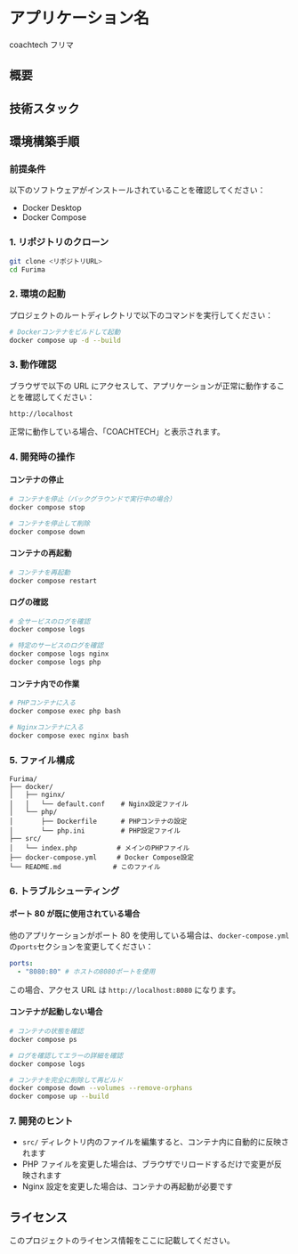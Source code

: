 # アプリケーション名

coachtech フリマ

## 概要

## 技術スタック

## 環境構築手順

### 前提条件

以下のソフトウェアがインストールされていることを確認してください：

- Docker Desktop
- Docker Compose

### 1. リポジトリのクローン

```bash
git clone <リポジトリURL>
cd Furima
```

### 2. 環境の起動

プロジェクトのルートディレクトリで以下のコマンドを実行してください：

```bash
# Dockerコンテナをビルドして起動
docker compose up -d --build
```

### 3. 動作確認

ブラウザで以下の URL にアクセスして、アプリケーションが正常に動作することを確認してください：

```
http://localhost
```

正常に動作している場合、「COACHTECH」と表示されます。

### 4. 開発時の操作

#### コンテナの停止

```bash
# コンテナを停止（バックグラウンドで実行中の場合）
docker compose stop

# コンテナを停止して削除
docker compose down
```

#### コンテナの再起動

```bash
# コンテナを再起動
docker compose restart
```

#### ログの確認

```bash
# 全サービスのログを確認
docker compose logs

# 特定のサービスのログを確認
docker compose logs nginx
docker compose logs php
```

#### コンテナ内での作業

```bash
# PHPコンテナに入る
docker compose exec php bash

# Nginxコンテナに入る
docker compose exec nginx bash
```

### 5. ファイル構成

```
Furima/
├── docker/
│   ├── nginx/
│   │   └── default.conf    # Nginx設定ファイル
│   └── php/
│       ├── Dockerfile      # PHPコンテナの設定
│       └── php.ini         # PHP設定ファイル
├── src/
│   └── index.php          # メインのPHPファイル
├── docker-compose.yml     # Docker Compose設定
└── README.md             # このファイル
```

### 6. トラブルシューティング

#### ポート 80 が既に使用されている場合

他のアプリケーションがポート 80 を使用している場合は、`docker-compose.yml`の`ports`セクションを変更してください：

```yaml
ports:
  - "8080:80" # ホストの8080ポートを使用
```

この場合、アクセス URL は `http://localhost:8080` になります。

#### コンテナが起動しない場合

```bash
# コンテナの状態を確認
docker compose ps

# ログを確認してエラーの詳細を確認
docker compose logs

# コンテナを完全に削除して再ビルド
docker compose down --volumes --remove-orphans
docker compose up --build
```

### 7. 開発のヒント

- `src/` ディレクトリ内のファイルを編集すると、コンテナ内に自動的に反映されます
- PHP ファイルを変更した場合は、ブラウザでリロードするだけで変更が反映されます
- Nginx 設定を変更した場合は、コンテナの再起動が必要です

## ライセンス

このプロジェクトのライセンス情報をここに記載してください。
